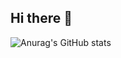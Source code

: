 ## Hi there 👋

![Anurag's GitHub stats](https://github-readme-stats.vercel.app/api?username=Hongshinyoung&show_icons=true&theme=dracula)
<!--
**Hongshinyoung/Hongshinyoung** is a ✨ _special_ ✨ repository because its `README.md` (this file) appears on your GitHub profile.

Here are some ideas to get you started:

- 🔭 I’m currently working on ...
- 🌱 I’m currently learning ...
- 👯 I’m looking to collaborate on ...
- 🤔 I’m looking for help with ...
- 💬 Ask me about ...
- 📫 How to reach me: ...
- 😄 Pronouns: ...
- ⚡ Fun fact: ...
-->
